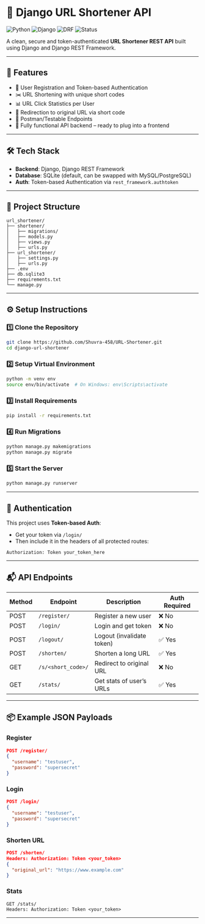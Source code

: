 # 🔗 Django URL Shortener API

![Python](https://img.shields.io/badge/Python-3.11-blue.svg)
![Django](https://img.shields.io/badge/Django-5.x-green.svg)
![DRF](https://img.shields.io/badge/DRF-3.x-red.svg)
![Status](https://img.shields.io/badge/status-Completed-brightgreen)

A clean, secure and token-authenticated **URL Shortener REST API** built using Django and Django REST Framework.

---

## 🚀 Features

- 🔐 User Registration and Token-based Authentication
- ✂️ URL Shortening with unique short codes
- 📊 URL Click Statistics per User
- 🔁 Redirection to original URL via short code
- 🧪 Postman/Testable Endpoints
- 🌱 Fully functional API backend – ready to plug into a frontend

---

## 🛠️ Tech Stack

- **Backend**: Django, Django REST Framework
- **Database**: SQLite (default, can be swapped with MySQL/PostgreSQL)
- **Auth**: Token-based Authentication via `rest_framework.authtoken`

---

## 📁 Project Structure

```
url_shortener/
├── shortener/
│   ├── migrations/
│   ├── models.py
│   ├── views.py
│   ├── urls.py
├── url_shortener/
│   ├── settings.py
│   ├── urls.py
├── .env
├── db.sqlite3
├── requirements.txt
└── manage.py
```

---

## ⚙️ Setup Instructions

### 1️⃣ Clone the Repository
```bash
git clone https://github.com/Shuvra-458/URL-Shortener.git
cd django-url-shortener
```

### 2️⃣ Setup Virtual Environment
```bash
python -m venv env
source env/bin/activate  # On Windows: env\Scripts\activate
```

### 3️⃣ Install Requirements
```bash
pip install -r requirements.txt
```

### 4️⃣ Run Migrations
```bash
python manage.py makemigrations
python manage.py migrate
```

### 5️⃣ Start the Server
```bash
python manage.py runserver
```

---

## 🔐 Authentication

This project uses **Token-based Auth**:

- Get your token via `/login/`
- Then include it in the headers of all protected routes:
```
Authorization: Token your_token_here
```

---

## 📬 API Endpoints

| Method | Endpoint              | Description                     | Auth Required |
|--------|-----------------------|---------------------------------|---------------|
| POST   | `/register/`          | Register a new user             | ❌ No         |
| POST   | `/login/`             | Login and get token             | ❌ No         |
| POST   | `/logout/`            | Logout (invalidate token)       | ✅ Yes        |
| POST   | `/shorten/`           | Shorten a long URL              | ✅ Yes        |
| GET    | `/s/<short_code>/`    | Redirect to original URL        | ❌ No         |
| GET    | `/stats/`             | Get stats of user’s URLs        | ✅ Yes        |

---

## 📦 Example JSON Payloads

### Register
```json
POST /register/
{
  "username": "testuser",
  "password": "supersecret"
}
```

### Login
```json
POST /login/
{
  "username": "testuser",
  "password": "supersecret"
}
```

### Shorten URL
```json
POST /shorten/
Headers: Authorization: Token <your_token>
{
  "original_url": "https://www.example.com"
}
```

### Stats
```http
GET /stats/
Headers: Authorization: Token <your_token>
```

---

